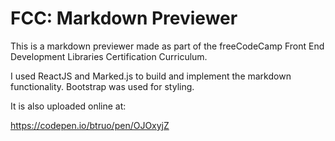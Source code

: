 # FCC: Markdown Previewer
This is a markdown previewer made as part of the freeCodeCamp Front End Development Libraries Certification Curriculum.

I used ReactJS and Marked.js to build and implement the markdown functionality. Bootstrap was used for styling.

It is also uploaded online at: 

https://codepen.io/btruo/pen/OJOxyjZ
